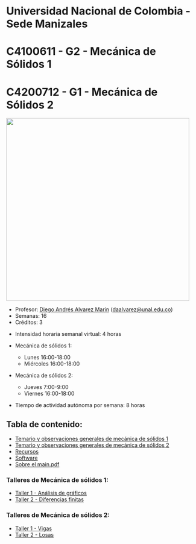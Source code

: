 # Universidad Nacional de Colombia - Sede Manizales
# C4100611 - G2 - Mecánica de Sólidos 1
# C4200712 - G1 - Mecánica de Sólidos 2

<p float="left">
  <img src="varios/Galileo_vs_FEM.png" height="485" />
</p>

- Profesor: [Diego Andrés Alvarez Marín](https://sites.google.com/site/diegoandresalvarezmarin/alvarezCV_internet.pdf) (daalvarez@unal.edu.co)
- Semanas: 16
- Créditos: 3
<!---
- Intensidad horaria semanal presencial: 4 horas

- Mecánica de sólidos 1:
  - Martes 10:00-12:00, Aula C108
  - Jueves 10:00-12:00, Aula C108
- Mecánica de sólidos 2:
  - Jueves 7:00-9:00, Aula C401
  - Viernes 16:00-18:00, Aula C401
--->  
- Intensidad horaria semanal virtual: 4 horas

- Mecánica de sólidos 1:
  - Lunes 16:00-18:00
  - Miércoles 16:00-18:00
- Mecánica de sólidos 2:
  - Jueves 7:00-9:00
  - Viernes 16:00-18:00

- Tiempo de actividad autónoma por semana: 8 horas

## Tabla de contenido:
- [Temario y observaciones generales de mecánica de sólidos 1](docs/01_-_temario_1.md)
- [Temario y observaciones generales de mecánica de sólidos 2](docs/01_-_temario_2.md)
- [Recursos](docs/02_-_recursos.md)
- [Software](docs/03_-_software.md)
- [Sobre el main.pdf](docs/04_-_main_pdf.md)

<!---
### Exámenes y talleres de Mecánica de sólidos 1:
  * [Exámenes corte 1](docs/05a_-_Examen_1_Sol1.md)
  * [Exámenes corte 2](docs/05b_-_Examen_2_Sol1.md)
  * [Exámenes corte 3](docs/05c_-_Examen_3_Sol1.md)
  * [Exámenes corte 4](docs/05d_-_Examen_4_Sol1.md)
  * Taller de diferencias finitas

### Exámenes y talleres de Mecánica de sólidos 2:
  * [Tema de los exámenes](docs/05e_-_Examenes_Sol2.md)
  * [Taller 1 - Vigas](talleres/solidos2/vigas_EB_T.md)
  * [Taller 2 - Losas](talleres/solidos2/losas_KL_M.md)
  --->

### Talleres de Mecánica de sólidos 1:
  * [Taller 1 - Análisis de gráficos](talleres/solidos1/interpretacion_graficos.md)
  * [Taller 2 - Diferencias finitas](talleres/solidos1/airy.md)

### Talleres de Mecánica de sólidos 2:
  * [Taller 1 - Vigas](talleres/solidos2/vigas_EB_T.md)
  * [Taller 2 - Losas](talleres/solidos2/losas_KL_M.md)

<!---
### WIKI para la corrección de los errores en el `main.pdf`: 
  * http://solidos2020a.shoutwiki.com/
  * [Reglas de la WIKI](docs/WIKI_Condiciones.md)
  * [Ejemplos de contribuciones a la WIKI](docs/WIKI_Ejemplos.md)  
--->